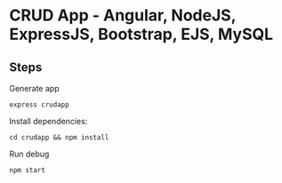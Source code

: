 # CRUD App - Angular, NodeJS, ExpressJS, Bootstrap, EJS, MySQL

## Steps

Generate app

	express crudapp

Install dependencies:

	cd crudapp && npm install 

Run debug

	npm start

		